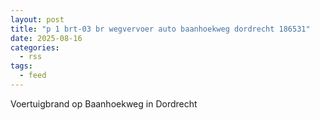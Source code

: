 ```yaml
---
layout: post
title: "p 1 brt-03 br wegvervoer auto baanhoekweg dordrecht 186531"
date: 2025-08-16
categories: 
  - rss
tags: 
  - feed
---
```


Voertuigbrand op Baanhoekweg in Dordrecht
